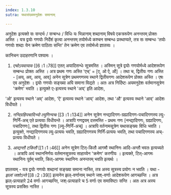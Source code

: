 ```yaml
---
index: 1.3.10
sutra: यथासंख्यमनुदेशः समानाम्

---
```

अनुदेशः इत्यक्ते  सः सन्दर्भः / सन्बन्धः / विधिः यः भिन्नानाम् शब्दानाम् विषये एकत्ररूपेण अनन्तरम् प्रोक्तः अस्ति ।  यत्र द्वयोः गणयोः निर्देशं कृत्वा अनन्तरम् तयोर्मध्ये कश्चन सम्बन्धः प्रस्थाप्यते, तत्र सः सम्बन्धः 'तयोः गणयोः शब्दाः येन क्रमेण पाठिताः सन्ति' तेन क्रमेण एव तयोर्मध्ये ज्ञातव्यः ।



कानिचन उदाहरणानि पश्यामः । 



1) _एचोऽयवायावः_ [[6।1।78]] एतत् अयादिसन्धेः सूत्रमस्ति ।  अस्मिन् सूत्रे द्वयोः गणयोर्मध्ये आदेशरूपेण सम्बन्धः प्रोक्तः अस्ति । अत्र प्रथमः गणः अस्ति 'एच्' =  [ए, ओ ऐ, औ] । तथा च, द्वितीयः गणः अस्ति -  [अय्, अव्, आय्, आव्]  अनेन सूत्रेण  प्रथमगणस्य स्थाने द्वितीयगणः आदेशरूपेण प्रोक्तः अस्ति ।  एषः एव अनुदेशः । द्वयोः गणयोः सङ्ख्या अपि समाना विद्यते । अतः अत्र निर्दिष्टः अयमनुदेशः वर्तमानसूत्रेण 'क्रमेण' भवति । इत्युक्ते ए-इत्यस्य स्थाने 'अय्' इति आदेशः, 

'ओ' इत्यस्य स्थाने 'अव्' आदेशः, 'ऐ' इत्यस्य स्थाने 'आय्' आदेशः, तथा 'औ' इत्यस्य स्थाने 'आव्' आदेशः विधीयते ।

            

2) _नन्दिग्रहिपचादिभ्यो ल्युणिन्यचः_ [[3।1।134]] अनेन सूत्रेण नन्द्यादिगण-ग्रह्यादिगण-पचादिगणस्य ल्यु-णिनिँ-अच्  एते प्रत्ययाः विधीयन्ते । अत्रापि गणद्वयम् दत्तमस्ति - प्रथमः गणः [नन्द्यादिगणः, ग्रह्यादिगणः, पचादिगणः], तथा द्वितीयः गणः [ल्यु-णिनिँ-अच्] । अत्रापि वर्तनामसूत्रेण यथासङ्ख्यः विधिः भवति । इत्युक्ते, नन्द्यादिगणस्य ल्यु-प्रत्ययः भवति, ग्रह्यादिगणस्य णिनिँ-प्रत्ययः भवति, तथा पचादिगणस्य अच्-प्रत्ययः विधीयते ।



3) _आद्यन्तौ टकितौ_ [[1।1।46]] अनेन सूत्रेण टित्-कितौ आगमौ स्थानिनः आदि-अन्तौ भवतः इत्यच्यते । अत्रापि अयं स्थाननिर्णयः वर्तमानसूत्रस्य साहाय्येन 'क्रमेण' करणीयः । इत्यक्ते, टित्-आगमः स्थानिनः पूर्वम् भवति, कित्-आगमः स्थानिनः अनन्तरम् भवति इत्यर्थः ।

                                

ज्ञातव्यम् - यत्र द्वयोः गणयोः शब्दानां सङ्ख्या समाना नास्ति, तत्र अस्य सूत्रस्य प्रयोगः न भवति । यथा - _झलां जशोऽन्ते_ [[8।2।39]] इत्यनेन झल्-वर्णानाम् स्थाने जश्-वर्णाः आदेशरूपेण आगच्छन्ति । अत्र झल्-प्रत्याहारे 24 वर्णाः आगच्छन्ति, जश्-प्रत्याहारे च 5 वर्णाः एव समाविष्टाः सन्ति । अतः अत्र अस्य सूत्रस्य प्रसक्तिः नास्ति ।



